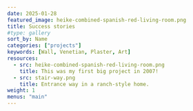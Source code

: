```yaml
---
date: 2025-01-28
featured_image: heike-combined-spanish-red-living-room.png
title: Success stories
#type: gallery
sort_by: Name
categories: ["projects"]
keywords: [Wall, Venetian, Plaster, Art]
resources:
  - src: heike-combined-spanish-red-living-room.png
    title: This was my first big project in 2007!
  - src: stair-way.png
    title: Entrance way in a ranch-style home.
weight: 1
menus: "main"
---
```

